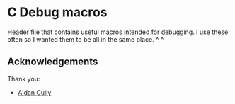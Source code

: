 # C Debug macros
Header file that contains useful macros intended for debugging. I use these often so I wanted them to be all in the same place. ^_^

## Acknowledgements
Thank you:

- [Aidan Cully](https://stackoverflow.com/users/223783/aidan-cully) 
